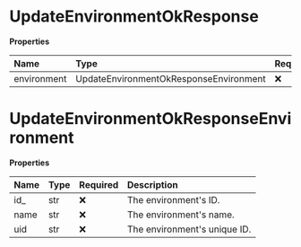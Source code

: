# UpdateEnvironmentOkResponse

**Properties**

| Name        | Type                                   | Required | Description |
| :---------- | :------------------------------------- | :------- | :---------- |
| environment | UpdateEnvironmentOkResponseEnvironment | ❌       |             |

# UpdateEnvironmentOkResponseEnvironment

**Properties**

| Name | Type | Required | Description                  |
| :--- | :--- | :------- | :--------------------------- |
| id\_ | str  | ❌       | The environment's ID.        |
| name | str  | ❌       | The environment's name.      |
| uid  | str  | ❌       | The environment's unique ID. |
